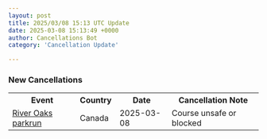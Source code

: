 ```yaml
---
layout: post
title: 2025/03/08 15:13 UTC Update
date: 2025-03-08 15:13:49 +0000
author: Cancellations Bot
category: 'Cancellation Update'

---
```


<h3>New Cancellations</h3>
<div class='hscrollable'>
<table style='width: 100%'>
    <tr>
        <th>Event</th>
        <th>Country</th>
        <th>Date</th>
        <th>Cancellation Note</th>
    </tr>
    <tr>
        <td><a href="https://www.parkrun.ca/riveroaks">River Oaks parkrun</a></td>
        <td>Canada</td>
        <td>2025-03-08</td>
        <td>Course unsafe or blocked</td>
    </tr>
</table>
</div>
